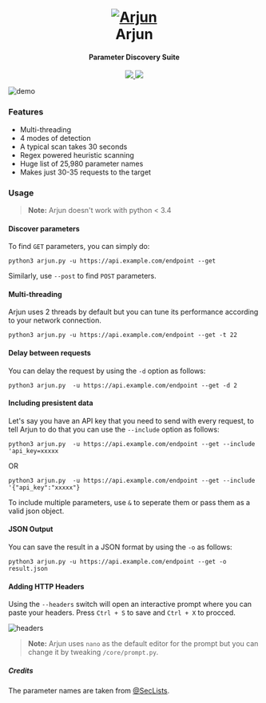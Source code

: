 
<h1 align="center">
  <br>
  <a href="https://github.com/s0md3v/Arjun"><img src="https://image.ibb.co/c618nq/arjun.png" alt="Arjun"></a>
  <br>
  Arjun
  <br>
</h1>

<h4 align="center">Parameter Discovery Suite</h4>

<p align="center">
  <a href="https://github.com/s0md3v/Arjun/releases">
    <img src="https://img.shields.io/github/release/s0md3v/Arjun.svg">
  </a>
  <a href="https://github.com/s0md3v/Arjun/issues?q=is%3Aissue+is%3Aclosed">
      <img src="https://img.shields.io/github/issues-closed-raw/s0md3v/Arjun.svg">
  </a>
</p>

![demo](https://i.ibb.co/dQV36LG/Screenshot-2019-03-02-07-48-14.png)

### Features
- Multi-threading
- 4 modes of detection
- A typical scan takes 30 seconds
- Regex powered heuristic scanning
- Huge list of 25,980 parameter names
- Makes just 30-35 requests to the target

### Usage

> **Note:** Arjun doesn't work with python < 3.4

#### Discover parameters

To find `GET` parameters, you can simply do:

`python3 arjun.py -u https://api.example.com/endpoint --get`

Similarly, use `--post` to find `POST` parameters.

#### Multi-threading
Arjun uses 2 threads by default but you can tune its performance according to your network connection.

`python3 arjun.py -u https://api.example.com/endpoint --get -t 22`

#### Delay between requests
You can delay the request by using the `-d` option as follows:

`python3 arjun.py  -u https://api.example.com/endpoint --get -d 2`

#### Including presistent data
Let's say you have an API key that you need to send with every request, to tell Arjun to do that you can use the `--include` option as follows:

`python3 arjun.py  -u https://api.example.com/endpoint --get --include 'api_key=xxxxx`

OR

`python3 arjun.py  -u https://api.example.com/endpoint --get --include '{"api_key":"xxxxx"}`

To include multiple parameters, use `&` to seperate them or pass them as a valid json object.

#### JSON Output
You can save the result in a JSON format by using the `-o` as follows:

`python3 arjun.py -u https://api.example.com/endpoint --get -o result.json`

#### Adding HTTP Headers
Using the `--headers` switch will open an interactive prompt where you can paste your headers. Press `Ctrl + S` to save and `Ctrl + X` to procced.

![headers](https://image.ibb.co/jw5NgV/Screenshot-2018-10-27-18-45-32.png)

> **Note:** Arjun uses `nano` as the default editor for the prompt but you can change it by tweaking `/core/prompt.py`.

##### Credits
The parameter names are taken from [@SecLists](https://github.com/danielmiessler/SecLists).
